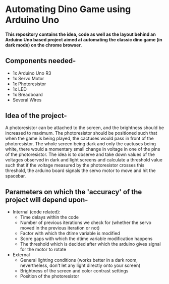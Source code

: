 # Automating Dino Game using Arduino Uno
#### This repository contains the idea, code as well as the layout behind an Arduino Uno based project aimed at automating the classic dino game (in dark mode) on the chrome browser.
## Components needed-
* 1x Arduino Uno R3
* 1x Servo Motor
* 1x Photoresistor
* 1x LED
* 1x Breadboard
* Several Wires

## Idea of the project-
A photoresistor can be attached to the screen, and the brightness should be increased to maximum. The photoresistor should be positioned such that when the game is being played, the cactuses would pass in front of the photoresistor. The whole screen being dark and only the cactuses being white, there would a momentary small change in voltage in one of the pins of the photoresistor. The idea is to observe and take down values of the voltages observed in dark and light screens and calculate a threshold value such that if the voltage measured by the photoresistor crosses this threshold, the arduino board signals the servo motor to move and hit the spacebar.

## Parameters on which the 'accuracy' of the project will depend upon-
* Internal (code related):
  * Time delays within the code
  * Number of previous iterations we check for (whether the servo moved in the previous iteration or not)
  * Factor with which the dtime variable is modified
  * Score gaps with which the dtime variable modification happens
  * The threshold which is decided after which the arduino gives signal for the motor to rotate
* External
  * General lighting conditions (works better in a dark room, nevertheless, don't let any light directly onto your screen)
  * Brightness of the screen and color contrast settings
  * Position of the photoresistor

